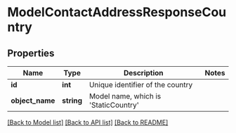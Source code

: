 # ModelContactAddressResponseCountry

## Properties
Name | Type | Description | Notes
------------ | ------------- | ------------- | -------------
**id** | **int** | Unique identifier of the country | 
**object_name** | **string** | Model name, which is &#x27;StaticCountry&#x27; | 

[[Back to Model list]](../../README.md#documentation-for-models) [[Back to API list]](../../README.md#documentation-for-api-endpoints) [[Back to README]](../../README.md)

